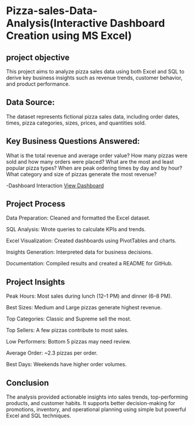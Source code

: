 # Pizza-sales-Data-Analysis(Interactive Dashboard Creation using MS Excel)

## project objective
This project aims to analyze pizza sales data using both Excel and SQL to derive key business insights such as revenue trends, customer behavior, and product performance.

## Data Source:
The dataset represents fictional pizza sales data, including order dates, times, pizza categories, sizes, prices, and quantities sold.

## Key Business Questions Answered:
What is the total revenue and average order value?
How many pizzas were sold and how many orders were placed?
What are the most and least popular pizza types?
When are peak ordering times by day and by hour?
What category and size of pizzas generate the most revenue?

-Dashboard Interaction <a href="https://github.com/rohan-317203/Data-Analysis-Dashboard/blob/main/DASHBOARD.png">View Dashboard</a>

## Project Process 
Data Preparation: Cleaned and formatted the Excel dataset.

SQL Analysis: Wrote queries to calculate KPIs and trends.

Excel Visualization: Created dashboards using PivotTables and charts.

Insights Generation: Interpreted data for business decisions.

Documentation: Compiled results and created a README for GitHub.

## Project Insights 
Peak Hours: Most sales during lunch (12–1 PM) and dinner (6–8 PM).

Best Sizes: Medium and Large pizzas generate highest revenue.

Top Categories: Classic and Supreme sell the most.

Top Sellers: A few pizzas contribute to most sales.

Low Performers: Bottom 5 pizzas may need review.

Average Order: ~2.3 pizzas per order.

Best Days: Weekends have higher order volumes.

## Conclusion 
The analysis provided actionable insights into sales trends, top-performing products, and customer habits. It supports better decision-making for promotions, inventory, and operational planning using simple but powerful Excel and SQL techniques.






